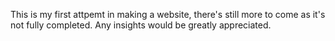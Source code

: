 This is my first attpemt in making a website, there's still more to come as it's not fully completed. Any insights would be greatly appreciated.
